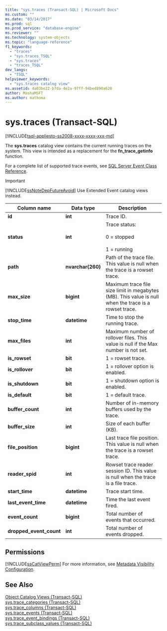 ```yaml
---
title: "sys.traces (Transact-SQL) | Microsoft Docs"
ms.custom: ""
ms.date: "03/14/2017"
ms.prod: sql
ms.prod_service: "database-engine"
ms.reviewer: ""
ms.technology: system-objects
ms.topic: "language-reference"
f1_keywords: 
  - "traces"
  - "sys.traces_TSQL"
  - "sys.traces"
  - "traces_TSQL"
dev_langs: 
  - "TSQL"
helpviewer_keywords: 
  - "sys.traces catalog view"
ms.assetid: 4a03be22-b7da-4e2a-97ff-94bed890a620
author: MashaMSFT
ms.author: mathoma
---
```

# sys.traces (Transact-SQL)
[!INCLUDE[tsql-appliesto-ss2008-xxxx-xxxx-xxx-md](../../includes/tsql-appliesto-ss2008-xxxx-xxxx-xxx-md.md)]

  The **sys.traces** catalog view contains the current running traces on the system. This view is intended as a replacement for the **fn_trace_getinfo** function.  
  
 For a complete list of supported trace events, see [SQL Server Event Class Reference](../../relational-databases/event-classes/sql-server-event-class-reference.md).  
  
> [!IMPORTANT]  
>  [!INCLUDE[ssNoteDepFutureAvoid](../../includes/ssnotedepfutureavoid-md.md)] Use Extended Event catalog views instead.  
  
|Column name|Data type|Description|  
|-----------------|---------------|-----------------|  
|**id**|**int**|Trace ID.|  
|**status**|**int**|Trace status:<br /><br /> 0 = stopped<br /><br /> 1 = running|  
|**path**|**nvarchar(260)**|Path of the trace file. This value is null when the trace is a rowset trace.|  
|**max_size**|**bigint**|Maximum trace file size limit in megabytes (MB). This value is null when the trace is a rowset trace.|  
|**stop_time**|**datetime**|Time to stop the running trace.|  
|**max_files**|**int**|Maximum number of rollover files. This value is null if the Max number is not set.|  
|**is_rowset**|**bit**|1 = rowset trace.|  
|**is_rollover**|**bit**|1 = rollover option is enabled.|  
|**is_shutdown**|**bit**|1 = shutdown option is enabled.|  
|**is_default**|**bit**|1 = default trace.|  
|**buffer_count**|**int**|Number of in-memory buffers used by the trace.|  
|**buffer_size**|**int**|Size of each buffer (KB).|  
|**file_position**|**bigint**|Last trace file position. This value is null when the trace is a rowset trace.|  
|**reader_spid**|**int**|Rowset trace reader session ID. This value is null when the trace is a file trace.|  
|**start_time**|**datetime**|Trace start time.|  
|**last_event_time**|**datetime**|Time the last event fired.|  
|**event_count**|**bigint**|Total number of events that occurred.|  
|**dropped_event_count**|**int**|Total number of events dropped.|  
  
## Permissions  
 [!INCLUDE[ssCatViewPerm](../../includes/sscatviewperm-md.md)] For more information, see [Metadata Visibility Configuration](../../relational-databases/security/metadata-visibility-configuration.md).  
  
## See Also  
 [Object Catalog Views &#40;Transact-SQL&#41;](../../relational-databases/system-catalog-views/object-catalog-views-transact-sql.md)   
 [sys.trace_categories &#40;Transact-SQL&#41;](../../relational-databases/system-catalog-views/sys-trace-categories-transact-sql.md)   
 [sys.trace_columns &#40;Transact-SQL&#41;](../../relational-databases/system-catalog-views/sys-trace-columns-transact-sql.md)   
 [sys.trace_events &#40;Transact-SQL&#41;](../../relational-databases/system-catalog-views/sys-trace-events-transact-sql.md)   
 [sys.trace_event_bindings &#40;Transact-SQL&#41;](../../relational-databases/system-catalog-views/sys-trace-event-bindings-transact-sql.md)   
 [sys.trace_subclass_values &#40;Transact-SQL&#41;](../../relational-databases/system-catalog-views/sys-trace-subclass-values-transact-sql.md)  
  
  

